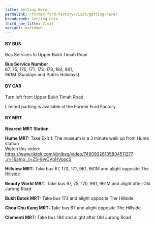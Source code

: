 ```yaml
---
title: Getting Here
permalink: /former-ford-factory/visit/getting-here/
breadcrumb: Getting Here
third_nav_title: Visit
variant: markdown
---
```

#### BY BUS

Bus Services to Upper Bukit Timah Road

**Bus Service Number**<br>
67, 75, 170, 171, 173, 178, 184, 961,<br> 961M (Sundays and Public Holidays)



#### BY CAR

Turn left from Upper Bukit Timah Road.

Limited parking is available at the Former Ford Factory.



#### BY MRT

**Nearest MRT Station**

**Hume MRT:**
Take Exit 1. The museum is a 3 minute walk up from Hume station<br>
Watch this video: https://www.tiktok.com/@nlbsg/video/7490902613580451127?_r=1&amp;_t=ZS-8wCVbHVqocS

**Hillview MRT:**
Take bus 67, 170, 171, 961, 961M and alight opposite The Hillside

**Beauty World MRT:**
Take bus 67, 75, 170, 961, 961M and alight after Old Jurong Road

**Bukit Batok MRT:**
Take bus 173 and alight opposite The Hillside

**Choa Chu Kang MRT:**
Take bus 67 and alight opposite The Hillside

**Clementi MRT:**
Take bus 184 and alight after Old Jurong Road